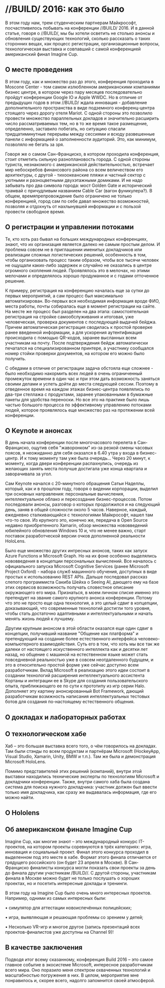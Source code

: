 # //BUILD/ 2016: как это было

В этом году нам, трем студенческим партнерам Майкрософт, посчастливилось побывать
на конференции //BUILD/ 2016. И в данной статье, говоря о //BUILD/, мы бы хотели осветить
не столько анонсы и обновления существующих технологий, сколько рассказать о таких
сторонних вещах, как процесс регистрации, организационные вопросы, технологическая
выставка и совпавший с самой конференцией американский финал Imagine Cup.

## О месте проведения

В этом году, как и множество раз до этого, конференция проходила в Moscone Center -
том самом излюбленном американскими компаниями бизнес центре, в котором через пару месяцев
последовательно пройдут конференции Google IO и Apple WWDC. Но в отличие от предыдущих годов
в этом //BUILD/ ждала инновация - добавление дополнительного пространства в виде подземного
конференц-центра стоящего через дорогу отеля Mariot. С одной стороны
это позволило провести множество параллельных докладов и значительно расширить число
рассматриваемых тем, но в то же время такое размещение, определенно, заставило побегать,
но ситуацию спасали тридцатиминутные перерывы между сессиями и всюду развешенные панели
с информацией о заполненности аудиторий. Это, как минимум, позволяло не бегать за зря.

Говоря же о самом Сан-Франциско, в котором проходила конференция, стоит отметить сильную
разноплановость города. C одной стороны туриста, незнакомого с американской
действительностью, встречает мир небоскребов финансового района со всем величеством его
архитектуры, с другой - тихоокеанские пляжи и частный сектор с уютными и разноцветными
двухэтажными домиками. И не надо забывать про два символа города: мост Golden Gate
и исторический трамвай с причудливым названием Cable Car (вагон фуникулера?). В общем,
времяпрепровождение было ограничено не только конференцией, город сам по себе давал
множество возможностей, позволяя и отдохнуть от нахлынувшей информации и с пользой
провести свободное время.

## О регистрации и управлении потоками

Те, кто хоть раз бывал на больших международных
конференциях, знают, что их организация является далеко не самым простым делом. И проблема совсем
не в приглашении именитых докладчиков или реализации сложных логистических решений,
особенность в том, чтобы организовать процесс таким образом, чтобы все тысячи человек не
ощущали каких-либо задержек и случайно не оказались в центре огромного скопления людей. Проявлялось
это в мелочах, но этими мелочами и определялось хорошо продуманное и с годами отточенное решение.

К примеру, регистрация на конференцию началась еще за сутки до первых мероприятий, а сам
процесс был максимально автоматизирован. Во-первых вся необходимая информация вроде ФИО, места
работы, почты собиралась еще в момент регистрации на сайте. На месте же процесс был разделен
на два этапа: самостоятельная регистрация на стройке самообслуживания и итоговая, уже
человеческая, проверка документов с последующей выдачей бейджа. Причем автоматическая
регистрация сводилась к простой проверке ранее введенной информации, а для ускорения
аутентификация происходила с помощью QR-кодов, заранее высланных всем участникам на почту.
После подтверждения бейдж автоматически печатался на специализированном принтере, а
участнику сообщался номер стойки проверки документов, на котором его можно было получить.

С обедами в отличие от регистрации задача обстояла еще сложнее - было необходимо накормить
всех людей в очень ограниченный промежуток времени в один час и при этом дать возможность
заняться своими делами и успеть дойти до места следующей сессии. Поэтому в отведенное время
на каждом этажах бизнес-центра появлялись по два-три стеллажа с продуктами, заранее упакованными
в бумажные пакеты для удобства переноски. Но все это на практике было лишь частью большого
процесса по эффективному управлению потоками людей, которое проявлялось еще множество раз на
протяжении всей конференции.

## О Keynote и анонсах

В день начала конференции после многочасового перелета в Сан-Франциско, ощутив себя "жаворонком"
из-за резкой смены часовых поясов, я неожиданно для себя оказался в 6.40 утра у входа в
бизнес-центр. И к тому моменту там уже была очередь... Через 20 минут, к моменту, когда двери
конференции распахнулись, очередь из желающих занять места получше достигала уже конца квартала
и заворачивала за угол.

Сам Keynote начался с 20-минутного обращения Сатьи Наделлы, который, как и в прошлом году,
говоря о видении корпорации, выделил три основных направления: персональные вычисления,
интеллектуальное облако и пересоздание бизнес-процессов. Потом последовали анонсы, разговор о
которых продолжился и на следующий день, заняв в общей сложности около 5 часов. Наверное, каждый,
ежедневно сталкивающийся с технологиями Майкрософт, нашел там что-то свое. Из крупного это,
конечно же, передача в Open Source недавно приобретенного Xamarin, обзор множества нововведений
юбилейного обновления Windows 10 и, что не менее важно, старт поставок разработческой версии
очков дополненной реальности HoloLens.

Было еще множество других интресных анонсов, таких как запуск Azure Functions и Microsoft Graph.
Но на их фоне особенно выделялись нововведения в концепции персональных вычислений. Все началось
с официального запуска Microsoft Cognitive Services (ранее Microsoft Project Oxford) - набора
служб машинного обучения, доступных в виде простых к использованию REST APIs. Дальше
последовал рассказ слепого программиста Сакиба Шейха о Seeing AI, дающего ему на базе этих
сервисов возможность получать словестное описание окружающего его мира. Признаться, в моем
личном списке именно это претендует на звание самого крупного анонса конференции. Потому что
это не просто еще одна технология, а это целый сдвиг в копцепции, доказывающий, что современные
технологий достигли того уровня, чтобы стать достаточно адаптивными и интеллектуальными и начать
менять жизнь людей к лучшему.

Другим крупным анонсом в этой области оказался еще один сдвиг в концепции, получивший название
"Общение как платформа" и претендующий на создание более естественного интерфейса
человеко-компьютерного взаимодействия. Суть его в том, что хоть мы все так же далеки от настоящего
искуственного интеллекта как и десятки лет назад, но общение с машиной на естественном языке
может стать повседневной реальностью уже в совсем неотдаленного будущем, и это в относительно
простой форме уже сейчас доступно всем разработчикам. Вклад Microsoft в реализацию этого идеи
состоит в создании технологий расширения интеллектуального ассистента Кортаны и интеграции ее в
Skype для создания пользовательского опыта, приближающего ее по сути к прототипу из игр серии Halo.
Дополняет эту картину анонсированный Bot Framework, дающий разработчикам возмжность написания
интеллектуальных тестовых ботов для создания по-настоящему естественного общения.

## О докладах и лабораторных работах

## O технологическом хабе

Хаб – это большая выставка всего того, о чём говорилось на докладах. Там были стэнды по всем продуктам и партнёрам Microsoft (HockeyApp, Visual Studio, Xamarin, Unity, BMW и т.п.). Там же была и демонстрация Microsoft HoloLens.

Помимо представителей этих решений (компаний), внутри этой выставки находились технические эксперты по технологиям Microsoft и докладчики конференции. Также, внутри самого хаба была создана система для поиска нужного докладчика: участник должен был ввести только имя докладчика, как сразу же выдавалась информация, где его можно найти.

## О Hololens

## Об американском финале Imagine Cup

Imagine Cup, как многие знают – это международный конкурс IT-проектов, на котором проекты соревнуются в трёх категориях: игра, инновация и социальный проект. Финал этого конкурса проходил в выделенном под это месте в хабе. Формат этого финала отличается от грядущего российского (он будет 23 апреля в Москве). В Сан-Франциско финалисты конкурса могли показать свои проекты за день до финала другим участникам /BUILD//. С другой стороны, участникам финала в Москве можно будет не только послушать о хороших проектах, но и посетить интересные доклады и тренинги.

В этом году на Imagine Cup было очень много интересных проектов. Например, одними из самых интересных были:

•	симулятор для аттестации новоиспечённых полицейских;

•	игра, выявляющая и решающая проблемы со зрением у детей;

•	Несколько VR-игр и многое другое (запись презентаций всех проектов-финалистов уже доступны на Channel 9)!

## В качестве заключения
Подводя итог всему сказанному, конференция Build 2016 – это самое главное событие в экосистеме Microsoft, интересное разработчикам всего мира. Оно поразило меня спектром охваченных технологий и масштабностью погружения в них. В целом, мероприятие мне понравилось и, скорее всего, надолго запомнится своей атмосферой.
